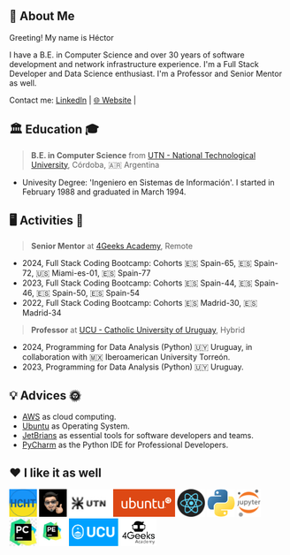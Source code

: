 ## 🚀 About Me

Greeting! My name is Héctor 

I have a B.E. in Computer Science and over 30 years of software development and network infrastructure experience. I'm a Full Stack Developer and Data Science enthusiast. I'm a Professor and Senior Mentor as well.

Contact me: [LinkedIn](https://www.linkedin.com/in/hector-chocobar/) | [🌐 Website](https://chocobar.net) |

## 🏛️ Education 🎓

> **B.E. in Computer Science** from [UTN - National Technological University](https://www.utn.edu.ar/es/), Córdoba, 🇦🇷 Argentina

- Univesity Degree: 'Ingeniero en Sistemas de Información'. I started in February 1988 and graduated in March 1994.

## 🖥️ Activities 💼

> **Senior Mentor** at [4Geeks Academy](https://4geeksacademy.com/), Remote

- 2024, Full Stack Coding Bootcamp: Cohorts 🇪🇸 Spain-65, 🇪🇸 Spain-72, 🇺🇸 Miami-es-01, 🇪🇸 Spain-77
- 2023, Full Stack Coding Bootcamp: Cohorts 🇪🇸 Spain-44, 🇪🇸 Spain-46, 🇪🇸 Spain-50, 🇪🇸 Spain-54
- 2022, Full Stack Coding Bootcamp: Cohorts 🇪🇸 Madrid-30, 🇪🇸 Madrid-34

> **Professor** at [UCU - Catholic University of Uruguay](https://ucu.edu.uy), Hybrid

- 2024, Programming for Data Analysis (Python) 🇺🇾 Uruguay, in collaboration with 🇲🇽 Iberoamerican University Torreón.
- 2023, Programming for Data Analysis (Python) 🇺🇾 Uruguay.

## 💡 Advices 🌞

- [AWS](https://aws.amazon.com/) as cloud computing.
- [Ubuntu](https://ubuntu.com/download/desktop) as Operating System.
- [JetBrians](https://www.jetbrains.com/) as essential tools for software developers and teams.
- [PyCharm](https://www.jetbrains.com/pycharm/download/) as the Python IDE for Professional Developers.

## ❤️ I like it as well

<img src="./img/logo-hcht-uk.jpg"
     width="50" height="50"
     alt="I stand with Ukraine">
<img src="./img/gravatar-hector.png"
     height="50"
     alt="Avatar de Héctor">
<img src="./img/logo-utn.png"
     height="50"
     alt="Universidad Tecnológica Nacional">
<img src="./img/logo-ubuntu.png"
     height="50"
     alt="Logo Ubuntu">
<img src="./img/logo-reactjs.png"
     height="50"
     alt="Logo React">
<img src="./img/logo-python.png"
     height="50"
     alt="Logo Python">
<img src="./img/logo-jupyter.svg"
     height="50"
     alt="Logo Jupyter">
<img src="./img/logo-pycharm.jpeg"
     height="50"
     alt="Logo PyCharm">
<img src="./img/logo-pycharm-edu.jpeg"
     height="50"
     alt="Logo PyCharm">
<img src="./img/logo-ucu.png"
     height="50"
     alt="Logo Catholic University of Uruguay">
<img src="./img/logo-4geeks.png"
     height="50"
     alt="Logo 4Geeks Academy">

